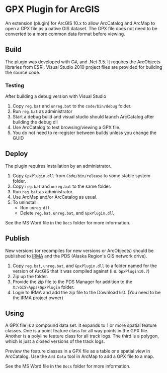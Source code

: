 # GPX Plugin for ArcGIS

An extension (plugin) for ArcGIS 10.x to allow ArcCatalog
and ArcMap to open a GPX file as a native GIS dataset.
The GPX file does not need to be converted to a more
common data format before viewing.

## Build
The plugin was developed with C#, and .Net 3.5.
It requires the ArcObjects libraries from ESRI.
Visual Studio 2010 project files are provided for building the source code.

### Testing

After building a debug version with Visual Studio

1) Copy `reg.bat` and `unreg.bat` to the `code/bin/debug` folder.
2) Run `reg.bat` as administrator
3) Start a debug build and visual studio should launch ArcCatalog
   after building the debug dll
4) Use ArcCatalog to test browsing/viewing a GPX file.
5) You do not need to re-register between builds unless you change
   the GUID

## Deploy

The plugin requires installation by an administrator.

1) Copy `GpxPlugin.dll` from `Code/bin/release` to
   some stable system folder.
2) Copy `reg.bat` and `unreg.bat` to the same folder.
3) Run `reg.bat` as administrator.
4) Use ArcMap and/or ArcCatalog as usual.
5) To uninstall:
   - Run `unreg.dll`
   - Delete `reg.bat`, `unreg.bat`, and `GpxPlugin.dll`

See the MS Word file in the `Docs` folder for more information.

## Publish

New versions (or recompiles for new versions or ArcObjects)
should be published to 
[IRMA](https://irma.nps.gov/DataStore/Reference/Profile/2203303)
and the PDS (Alaska Region's GIS network drive).

1) Copy `reg.bat`, `unreg.bat`, and `GpxPlugin.dll` to a
   folder named for the version of ArcGIS that it was compiled
   against (i.e. `GpxPlugin10.7`)
2) Zip up the folder.
3) Provide the zip file to the PDS Manager for addition to the
  `X:\GIS\Apps\GpxPlugin` folder.
4) Login to IRMA and add the zip file to the Download list.
   (You need to be the IRMA project owner)

## Using

A GPX file is a compound data set.  It expands to 1 or more
spatial feature classes.  One is a point feature class for
all way points in the GPX file. Another is a polyline feature
class for all track logs.  The third is a polygon, which is
just a closed versions of the track logs.

Preview the feature classes in a GPX file as a table or a
spatial view in ArcCatalog. Use the `Add Data` tool in
ArcMap to add a GPX file to a map.

See the MS Word file in the `Docs` folder for more information.
